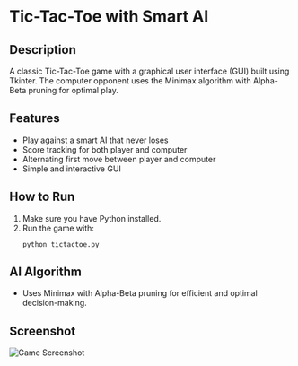 # Tic-Tac-Toe with Smart AI

## Description
A classic Tic-Tac-Toe game with a graphical user interface (GUI) built using Tkinter. The computer opponent uses the Minimax algorithm with Alpha-Beta pruning for optimal play.

## Features
- Play against a smart AI that never loses
- Score tracking for both player and computer
- Alternating first move between player and computer
- Simple and interactive GUI

## How to Run
1. Make sure you have Python installed.
2. Run the game with:
   ```
   python tictactoe.py
   ```

## AI Algorithm
- Uses Minimax with Alpha-Beta pruning for efficient and optimal decision-making.

## Screenshot
![Game Screenshot](game_image.png)
